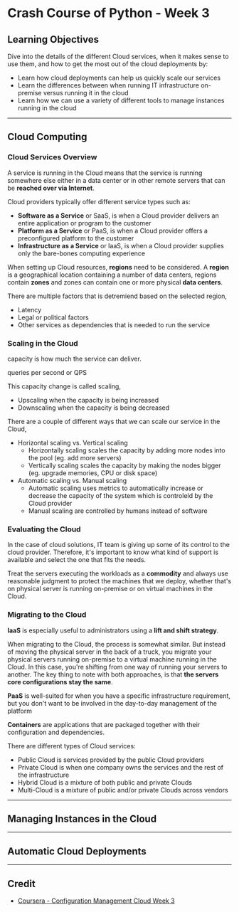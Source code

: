 # Crash Course of Python - Week 3

## Learning Objectives

Dive into the details of the different Cloud services, when it makes sense to use them, and how to get the most out of the cloud deployments by:

* Learn how cloud deployments can help us quickly scale our services
* Learn the differences between when running IT infrastructure on-premise versus running it in the cloud
* Learn how we can use a variety of different tools to manage instances running in the cloud

---

## Cloud Computing

### Cloud Services Overview

A service is running in the Cloud means that the service is running somewhere else either in a data center or in other remote servers that can be __reached over via Internet__.

Cloud providers typically offer different service types such as:

* **Software as a Service** or SaaS, is when a Cloud provider delivers an entire application or program to the customer
* **Platform as a Service** or PaaS, is when a Cloud provider offers a preconfigured platform to the customer
* **Infrastructure as a Service** or IaaS, is when a Cloud provider supplies only the bare-bones computing experience

When setting up Cloud resources, **regions** need to be considered. A **region** is a geographical location containing a number of data centers, regions contain **zones** and zones can contain one or more physical **data centers**.

There are multiple factors that is detremiend based on the selected region,

* Latency
* Legal or political factors
* Other services as dependencies that is needed to run the service

### Scaling in the Cloud

capacity is how much the service can deliver.

queries per second or QPS

This capacity change is called scaling,

* Upscaling when the capacity is being increased
* Downscaling when the capacity is being decreased

There are a couple of different ways that we can scale our service in the Cloud,

* Horizontal scaling vs. Vertical scaling
  * Horizontally scaling scales the capacity by adding more nodes into the pool (eg. add more servers)
  * Vertically scaling scales the capacity by making the nodes bigger (eg. upgrade memories, CPU or disk space)
* Automatic scaling vs. Manual scaling
  * Automatic scaling uses metrics to automatically increase or decrease the capacity of the system which is controleld by the Cloud provider
  * Manual scaling are controlled by humans instead of software

### Evaluating the Cloud

In the case of cloud solutions, IT team is giving up some of its control to the cloud provider. Therefore, it's important to know what kind of support is available and select the one that fits the needs.

Treat the servers executing the workloads as a **commodity** and always use reasonable judgment to protect the machines that we deploy, whether that's on physical server is running on-premise or on virtual machines in the Cloud.

### Migrating to the Cloud

**IaaS** is especially useful to administrators using a **lift and shift strategy**.

When migrating to the Cloud, the process is somewhat similar. But instead of moving the physical server in the back of a truck, you migrate your physical servers running on-premise to a virtual machine running in the Cloud. In this case, you're shifting from one way of running your servers to another. The key thing to note with both approaches, is that **the servers core configurations stay the same**.

**PaaS** is well-suited for when you have a specific infrastructure requirement, but you don't want to be involved in the day-to-day management of the platform

**Containers** are applications that are packaged together with their configuration and dependencies.

There are different types of Cloud services:

* Public Cloud is services provided by the public Cloud providers
* Private Cloud is when one company owns the services and the rest of the infrastructure
* Hybrid Cloud is a mixture of both public and private Clouds
* Multi-Cloud is a mixture of public and/or private Clouds across vendors

---

## Managing Instances in the Cloud

---

## Automatic Cloud Deployments

---

## Credit

* [Coursera - Configuration Management Cloud Week 3](https://www.coursera.org/learn/configuration-management-cloud/home/week/3)
